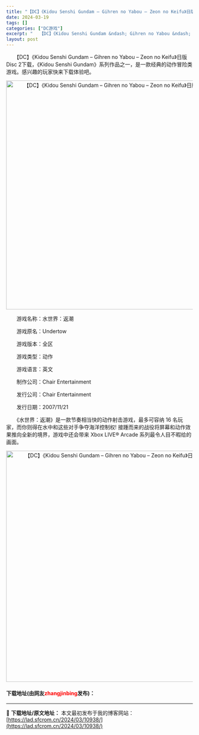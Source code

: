 ```yaml
---
title: "【DC】《Kidou Senshi Gundam – Gihren no Yabou – Zeon no Keifu》日版Disc 2下载"
date: 2024-03-19
tags: []
categories: ["DC游戏"]
excerpt: "　　【DC】《Kidou Senshi Gundam &ndash; Gihren no Yabou &ndash; Zeon no Keifu》日版Disc 2下载，《Kidou Senshi Gundam》系列作品之一，是一款经典的动作冒险类游戏。感兴趣的玩家快来下载体验吧。 　　游戏名称：水世&hellip;"
layout: post
---
```


 <p>　　【DC】《Kidou Senshi Gundam &ndash; Gihren no Yabou &ndash; Zeon no Keifu》日版Disc 2下载，《Kidou Senshi Gundam》系列作品之一，是一款经典的动作冒险类游戏。感兴趣的玩家快来下载体验吧。</p> <p align="center"><img align="" border="0" src="https://lad.sfcrom.cn/wp-content/uploads/2024/03/20240319_65f9b32874451.png" width="616" alt="【DC】《Kidou Senshi Gundam – Gihren no Yabou – Zeon no Keifu》日版Disc 2下载" /></p> <p>　　游戏名称：水世界：返潮</p> <p>　　游戏原名：Undertow</p> <p>　　游戏版本：全区</p> <p>　　游戏类型：动作</p> <p>　　游戏语言：英文</p> <p>　　制作公司：Chair Entertainment</p> <p>　　发行公司：Chair Entertainment</p> <p>　　发行日期：2007/11/21</p> <p>　　《水世界：返潮》是一款节奏相当快的动作射击游戏，最多可容纳 16 名玩家，而你则得在水中和这些对手争夺海洋控制权! 接踵而来的战役将屏幕和动作效果推向全新的境界，游戏中还会带来 Xbox LIVE&reg; Arcade 系列最令人目不暇给的画面。</p> <p align="center"><img align="" border="0" src="https://lad.sfcrom.cn/wp-content/uploads/2024/03/20240319_65f9b329173f1.png" width="622" alt="【DC】《Kidou Senshi Gundam – Gihren no Yabou – Zeon no Keifu》日版Disc 2下载" /></p> <p><h4>下载地址(由网友<font color="red">zhangjinbing</font>发布)：</h4></p> 

---
📖 **下载地址/原文地址：** 本文最初发布于我的博客网站：[https://lad.sfcrom.cn/2024/03/10938/](https://lad.sfcrom.cn/2024/03/10938/)
